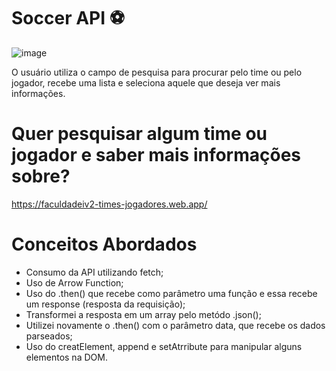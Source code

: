 # Soccer API ⚽

![image](https://user-images.githubusercontent.com/81046850/132337541-2d7890e0-b036-410f-8b98-8ad8dbdb389f.png)

O usuário utiliza o campo de pesquisa para procurar pelo time ou pelo jogador, recebe uma lista e seleciona aquele que deseja ver mais informações. 

# Quer pesquisar algum time ou jogador e saber mais informações sobre?
https://faculdadeiv2-times-jogadores.web.app/

# Conceitos Abordados
- Consumo da API utilizando fetch;
- Uso de Arrow Function; 
- Uso do .then() que recebe como parâmetro uma função e essa recebe um response (resposta da requisição); 
- Transformei a resposta em um array pelo metódo .json();
- Utilizei novamente o .then() com o parâmetro data, que recebe os dados parseados; 
- Uso do creatElement, append e setAtrribute para manipular alguns elementos na DOM. 
